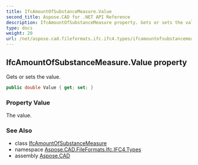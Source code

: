 ```yaml
---
title: IfcAmountOfSubstanceMeasure.Value
second_title: Aspose.CAD for .NET API Reference
description: IfcAmountOfSubstanceMeasure property. Gets or sets the value
type: docs
weight: 20
url: /net/aspose.cad.fileformats.ifc.ifc4.types/ifcamountofsubstancemeasure/value/
---
```

## IfcAmountOfSubstanceMeasure.Value property

Gets or sets the value.

```csharp
public double Value { get; set; }
```

### Property Value

The value.

### See Also

* class [IfcAmountOfSubstanceMeasure](../)
* namespace [Aspose.CAD.FileFormats.Ifc.IFC4.Types](../../ifcamountofsubstancemeasure/)
* assembly [Aspose.CAD](../../../)


